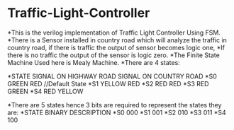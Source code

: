 # Traffic-Light-Controller
*This is the verilog implementation of Traffic Light Controller Using FSM.
*There is a Sensor installed in country road which will analyze the traffic in country road, if there is traffic the output of sensor becomes logic one,
*If there is no traffic the output of the sensor is logic zero.
*The Finite State Machine Used here is Mealy Machine.
*There are 4 states:

*STATE      SIGNAL ON HIGHWAY ROAD        SIGNAL ON COUNTRY ROAD
*S0         GREEN                          RED  //Default State
*S1         YELLOW                         RED
*S2         RED                            RED
*S3         RED                            GREEN
*S4         RED                            YELLOW

*There are 5 states hence 3 bits are required to represent the states they are:
*STATE      BINARY DESCRIPTION
*S0         000
*S1         001
*S2         010
*S3         011
*S4         100


